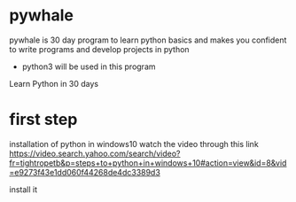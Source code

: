 # pywhale

pywhale is 30 day program to learn python basics and makes you confident to write programs and develop projects in python

* python3 will be used in this program

Learn Python in 30 days
# first step
installation of python in windows10 
watch the video through this link 
https://video.search.yahoo.com/search/video?fr=tightropetb&p=steps+to+python+in+windows+10#action=view&id=8&vid=e9273f43e1dd060f44268de4dc3389d3
 
 install it

